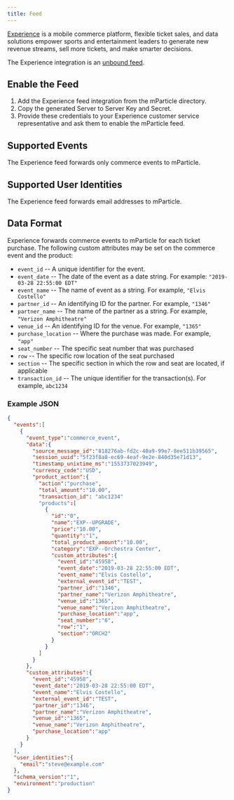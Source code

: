 ```yaml
---
title: Feed
---
```


[Experience](https://www.expapp.com/) is a mobile commerce platform, flexible ticket sales, and data solutions empower sports and entertainment leaders to generate new revenue streams, sell more tickets, and make smarter decisions.

The Experience integration is an [unbound feed](/guides/feeds/#unbound-feeds).


## Enable the Feed

1. Add the Experience feed integration from the mParticle directory.
2. Copy the generated Server to Server Key and Secret.
3. Provide these credentials to your Experience customer service representative and ask them to enable the mParticle feed.

## Supported Events

The Experience feed forwards only commerce events to mParticle.

## Supported User Identities

The Experience feed forwards email addresses to mParticle.

## Data Format

Experience forwards commerce events to mParticle for each ticket purchase. The following custom attributes may be set on the commerce event and the product:

* `event_id` -- A unique identifier for the event.
* `event_date` -- The date of the event as a date string. For example: `"2019-03-28 22:55:00 EDT"`
* `event_name` -- The name of event as a string. For example, `"Elvis Costello"`
* `partner_id` -- An identifying ID for the partner. For example, `"1346"`
* `partner_name` -- The name of the partner as a string. For example, `"Verizon Amphitheatre"`
* `venue_id` -- An identifying ID for the venue. For example, `"1365"`
* `purchase_location` -- Where the purchase was made. For example, `"app"`
* `seat_number` -- The specific seat number that was purchased
* `row` -- The specific row location of the seat purchased
* `section` -- The specific section in which the row and seat are located, if applicable
* `transaction_id` -- The unique identifier for the transaction(s). For example, `abc1234`

### Example JSON

~~~json
{
  "events":[
    {
      "event_type":"commerce_event",
      "data":{
        "source_message_id":"818276ab-fd2c-40a9-99e7-8ee511b39565",
        "session_uuid":"5f23f8a8-ec69-4eaf-9e2e-840d35e71d13",
        "timestamp_unixtime_ms":"1553737023949",
        "currency_code":"USD",
        "product_action":{
          "action":"purchase",
          "total_amount":"10.00",
          "transaction_id": "abc1234"
          "products":[
            {
              "id":"0",
              "name":"EXP--UPGRADE",
              "price":"10.00",
              "quantity":"1",
              "total_product_amount":"10.00",
              "category":"EXP--Orchestra Center",
              "custom_attributes":{
                "event_id":"45958",
                "event_date":"2019-03-28 22:55:00 EDT",
                "event_name":"Elvis Costello",
                "external_event_id":"TEST",
                "partner_id":"1346",
                "partner_name":"Verizon Amphitheatre",
                "venue_id":"1365",
                "venue_name":"Verizon Amphitheatre",
                "purchase_location":"app",
                "seat_number":"6",
                "row":"1",
                "section":"ORCH2"  
              }
            }
          ]
        }
      },
      "custom_attributes":{
        "event_id":"45958",
        "event_date":"2019-03-28 22:55:00 EDT",
        "event_name":"Elvis Costello",
        "external_event_id":"TEST",
        "partner_id":"1346",
        "partner_name":"Verizon Amphitheatre",
        "venue_id":"1365",
        "venue_name":"Verizon Amphitheatre",
        "purchase_location":"app"
      }
    }
  ],
  "user_identities":{
    "email":"steve@example.com"
  },
  "schema_version":"1",
  "environment":"production"
}
 
~~~

